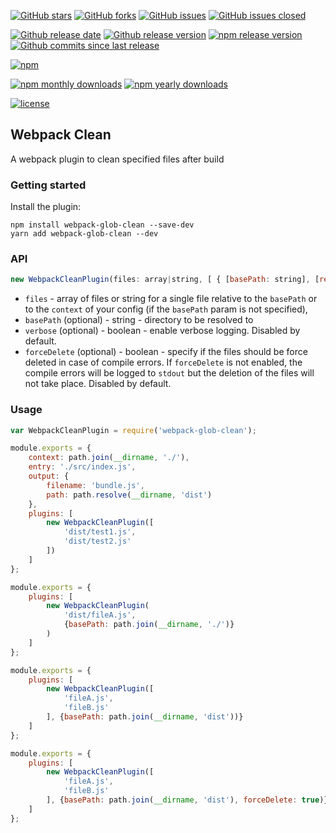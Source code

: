 [![GitHub stars](https://img.shields.io/github/stars/pigmentolab/webpack-clean.svg?style=flat-square)](https://github.com/pigmentolab/webpack-clean/stargazers)
[![GitHub forks](https://img.shields.io/github/forks/pigmentolab/webpack-clean.svg?style=flat-square)](https://github.com/pigmentolab/webpack-clean/network)
[![GitHub issues](https://img.shields.io/github/issues/pigmentolab/webpack-clean.svg?style=flat-square)](https://github.com/pigmentolab/webpack-clean/issues)
[![GitHub issues closed](https://img.shields.io/github/issues-closed/pigmentolab/webpack-clean.svg?style=flat-square)](https://github.com/pigmentolab/webpack-clean/issues?q=is%3Aissue+is%3Aclosed)

[![Github release date](https://img.shields.io/github/release-date/pigmentolab/webpack-clean.svg?style=flat-square)](https://github.com/pigmentolab/webpack-clean/releases)
[![Github release version](https://img.shields.io/github/release/pigmentolab/webpack-clean.svg?style=flat-square)](https://github.com/pigmentolab/webpack-clean/releases)
[![npm release version](https://img.shields.io/npm/v/webpack-clean.svg?style=flat-square)](https://nodei.co/npm/webpack-clean)
[![Github commits since last release](https://img.shields.io/github/commits-since/pigmentolab/webpack-clean/latest.svg?style=flat-square)](https://www.npmjs.com/package/webpack-clean)

[![npm](https://nodei.co/npm/webpack-clean.png?downloads=true&downloadRank=true&stars=true)](https://nodei.co/npm/webpack-clean)

[![npm monthly downloads](https://img.shields.io/npm/dm/webpack-clean.svg?style=flat-square)](https://www.npmjs.com/package/webpack-clean)
[![npm yearly downloads](https://img.shields.io/npm/dy/webpack-clean.svg?style=flat-square)](https://www.npmjs.com/package/webpack-clean)

[![license](https://img.shields.io/github/license/pigmentolab/webpack-clean.svg?style=flat-square)](https://github.com/pigmentolab/webpack-clean/blob/master/LICENSE)

## Webpack Clean

A webpack plugin to clean specified files after build

### Getting started

Install the plugin:

```
npm install webpack-glob-clean --save-dev
yarn add webpack-glob-clean --dev
```


### API
```javascript
new WebpackCleanPlugin(files: array|string, [ { [basePath: string], [removeMaps: boolean] } ])
```

* `files` - array of files or string for a single file relative to the `basePath` or to the `context` of your config (if the `basePath` param is not specified),
* `basePath` (optional) - string - directory to be resolved to
* `verbose` (optional) - boolean - enable verbose logging. Disabled by default.
* `forceDelete` (optional) - boolean - specify if the files should be force deleted in case of compile errors. If `forceDelete` is not enabled, the compile errors will be logged to `stdout` but the deletion of the files will not take place. Disabled by default.

### Usage

```javascript
var WebpackCleanPlugin = require('webpack-glob-clean');

module.exports = {
    context: path.join(__dirname, './'),
    entry: './src/index.js',
    output: {
        filename: 'bundle.js',
        path: path.resolve(__dirname, 'dist')
    },
    plugins: [
        new WebpackCleanPlugin([
            'dist/test1.js',
            'dist/test2.js'
        ])
    ]
};

module.exports = {
    plugins: [
        new WebpackCleanPlugin(
            'dist/fileA.js',
            {basePath: path.join(__dirname, './')}
        )
    ]
};

module.exports = {
    plugins: [
        new WebpackCleanPlugin([
            'fileA.js',
            'fileB.js'
        ], {basePath: path.join(__dirname, 'dist'))}
    ]
};

module.exports = {
    plugins: [
        new WebpackCleanPlugin([
            'fileA.js',
            'fileB.js'
        ], {basePath: path.join(__dirname, 'dist'), forceDelete: true)}
    ]
};
```
